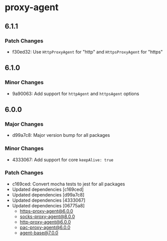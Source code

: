 # proxy-agent

## 6.1.1

### Patch Changes

- f30ed32: Use `HttpProxyAgent` for "http" and `HttpsProxyAgent` for "https"

## 6.1.0

### Minor Changes

- 9a90063: Add support for `httpAgent` and `httpsAgent` options

## 6.0.0

### Major Changes

- d99a7c8: Major version bump for all packages

### Minor Changes

- 4333067: Add support for core `keepAlive: true`

### Patch Changes

- c169ced: Convert mocha tests to jest for all packages
- Updated dependencies [c169ced]
- Updated dependencies [d99a7c8]
- Updated dependencies [4333067]
- Updated dependencies [06775a8]
  - https-proxy-agent@6.0.0
  - socks-proxy-agent@8.0.0
  - http-proxy-agent@6.0.0
  - pac-proxy-agent@6.0.0
  - agent-base@7.0.0

